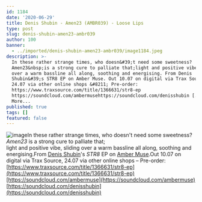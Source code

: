 ```yaml
---
id: 1184
date: '2020-06-29'
title: Denis Shubin - Amen23 (AMBR039) - Loose Lips
type: post
slug: denis-shubin-amen23-ambr039
author: 100
banner:
  - ../imported/denis-shubin-amen23-ambr039/image1184.jpeg
description: >-
  In these rather strange times, who doesn&#39;t need some sweetness?
  Amen23&nbsp;is a strong cure to palliate that;light and positive vibe, sliding
  over a warm bassline all along, soothing and energising. From Denis
  Shubin&#39;s STR8 EP on Amber Muse. Out 10.07 on digital via Trax Source,
  24.07 via other online shops &#8211; Pre-order:
  https://www.traxsource.com/title/1366631/str8-ep
  https://soundcloud.com/ambermusehttps://soundcloud.com/denisshubin [...]Read
  More...
published: true
tags: []
featured: false
---
```

![image](../../imported/denis-shubin-amen23-ambr039/image1184.jpeg)In these rather strange times, who doesn't need some sweetness? _Amen23_ is a strong cure to palliate that;  
light and positive vibe, sliding over a warm bassline all along, soothing and energising.From [Denis Shubin](https://www.residentadvisor.net/dj/denisshubin)'s _STR8_ EP on [Amber Muse](https://ambermuse.com/).Out 10.07 on digital via Trax Source, 24.07 via other online shops – Pre-order: [https://www.traxsource.com/title/1366631/str8-ep](https://www.traxsource.com/title/1366631/str8-ep)[https://soundcloud.com/ambermuse](https://soundcloud.com/ambermuse)  
[](https://soundcloud.com/denisshubin)[https://soundcloud.com/denisshubin](https://soundcloud.com/denisshubin)